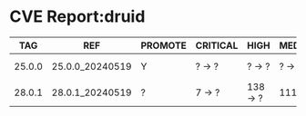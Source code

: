 # CVE Report:druid
|  TAG   |       REF       | PROMOTE | CRITICAL |   HIGH   |  MEDIUM  |   LOW   | UNKNOWN |
|--------|-----------------|---------|----------|----------|----------|---------|---------|
| 25.0.0 | 25.0.0_20240519 | Y       | ? -> ?   | ? -> ?   | ? -> ?   | ? -> ?  | ? -> ?  |
| 28.0.1 | 28.0.1_20240519 | ?       | 7 -> ?   | 138 -> ? | 111 -> ? | 35 -> ? | 1 -> ?  |
